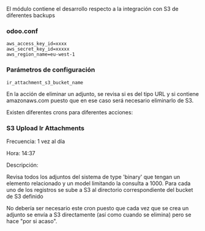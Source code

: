 El módulo contiene el desarrollo respecto a la integración con S3 de diferentes backups

 
### odoo.conf
```
aws_access_key_id=xxxx
aws_secret_key_id=xxxxx
aws_region_name=eu-west-1
```

### Parámetros de configuración
```
ir_attachment_s3_bucket_name
```

En la acción de eliminar un adjunto, se revisa si es del tipo URL y si contiene amazonaws.com puesto que en ese caso será necesario eliminarlo de S3.
 

Existen diferentes crons para diferentes acciones:

### S3 Upload Ir Attachments 

Frecuencia: 1 vez al día

Hora: 14:37

Descripción: 

Revisa todos los adjuntos del sistema de type 'binary' que tengan un elemento relacionado y un model limitando la consulta a 1000.
Para cada uno de los registros se sube a S3 al directorio correspondiente del bucket de S3 definido

 

No debería ser necesario este cron puesto que cada vez que se crea un adjunto se envía a S3 directamente (así como cuando se elimina) pero se hace "por si acaso".
